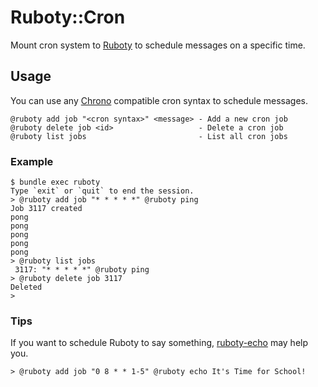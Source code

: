 # Ruboty::Cron
Mount cron system to [Ruboty]("https://github.com/r7kamura/ruboty") to schedule messages on a specific time.

## Usage
You can use any [Chrono](https://github.com/r7kamura/chrono/) compatible cron syntax to schedule messages.

```
@ruboty add job "<cron syntax>" <message> - Add a new cron job
@ruboty delete job <id>                   - Delete a cron job
@ruboty list jobs                         - List all cron jobs
```

### Example
```
$ bundle exec ruboty
Type `exit` or `quit` to end the session.
> @ruboty add job "* * * * *" @ruboty ping
Job 3117 created
pong
pong
pong
pong
pong
> @ruboty list jobs
 3117: "* * * * *" @ruboty ping
> @ruboty delete job 3117
Deleted
>
```

### Tips
If you want to schedule Ruboty to say something,
[ruboty-echo](https://github.com/taiki45/ruboty-echo) may help you.

```
> @ruboty add job "0 8 * * 1-5" @ruboty echo It's Time for School!
```
